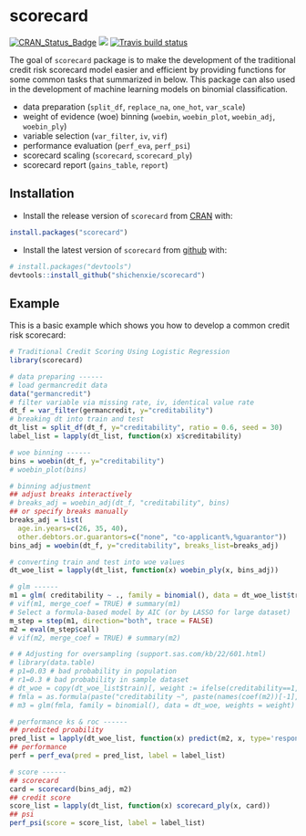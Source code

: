 # scorecard

[![CRAN\_Status\_Badge](https://www.r-pkg.org/badges/version/scorecard)](https://cran.r-project.org/package=scorecard)
[![](http://cranlogs.r-pkg.org/badges/grand-total/scorecard)](https://cran.r-project.org/package=scorecard)
[![Travis build status](https://travis-ci.org/ShichenXie/scorecard.svg?branch=master)](https://travis-ci.org/ShichenXie/scorecard)


The goal of `scorecard` package is to make the development of the traditional credit risk scorecard model easier and efficient by providing functions for some common tasks that summarized in below. This package can also used in the development of machine learning models on binomial classification. 

- data preparation (`split_df`, `replace_na`, `one_hot`, `var_scale`)
- weight of evidence (woe) binning (`woebin`, `woebin_plot`, `woebin_adj`, `woebin_ply`)
- variable selection (`var_filter`, `iv`, `vif`)
- performance evaluation (`perf_eva`, `perf_psi`)
- scorecard scaling (`scorecard`, `scorecard_ply`)
- scorecard report (`gains_table`, `report`)


## Installation

- Install the release version of `scorecard` from [CRAN](https://cran.r-project.org/package=scorecard) with:
``` r
install.packages("scorecard")
```

- Install the latest version of `scorecard` from [github](https://github.com/ShichenXie/scorecard) with:
``` r
# install.packages("devtools")
devtools::install_github("shichenxie/scorecard")
```

## Example

This is a basic example which shows you how to develop a common credit risk scorecard:

``` r
# Traditional Credit Scoring Using Logistic Regression
library(scorecard)

# data preparing ------
# load germancredit data
data("germancredit")
# filter variable via missing rate, iv, identical value rate
dt_f = var_filter(germancredit, y="creditability")
# breaking dt into train and test
dt_list = split_df(dt_f, y="creditability", ratio = 0.6, seed = 30)
label_list = lapply(dt_list, function(x) x$creditability)

# woe binning ------
bins = woebin(dt_f, y="creditability")
# woebin_plot(bins)

# binning adjustment
## adjust breaks interactively
# breaks_adj = woebin_adj(dt_f, "creditability", bins) 
## or specify breaks manually
breaks_adj = list(
  age.in.years=c(26, 35, 40),
  other.debtors.or.guarantors=c("none", "co-applicant%,%guarantor"))
bins_adj = woebin(dt_f, y="creditability", breaks_list=breaks_adj)

# converting train and test into woe values
dt_woe_list = lapply(dt_list, function(x) woebin_ply(x, bins_adj))

# glm ------
m1 = glm( creditability ~ ., family = binomial(), data = dt_woe_list$train)
# vif(m1, merge_coef = TRUE) # summary(m1)
# Select a formula-based model by AIC (or by LASSO for large dataset)
m_step = step(m1, direction="both", trace = FALSE)
m2 = eval(m_step$call)
# vif(m2, merge_coef = TRUE) # summary(m2)

# # Adjusting for oversampling (support.sas.com/kb/22/601.html)
# library(data.table)
# p1=0.03 # bad probability in population 
# r1=0.3 # bad probability in sample dataset
# dt_woe = copy(dt_woe_list$train)[, weight := ifelse(creditability==1, p1/r1, (1-p1)/(1-r1) )][]
# fmla = as.formula(paste("creditability ~", paste(names(coef(m2))[-1], collapse="+")))
# m3 = glm(fmla, family = binomial(), data = dt_woe, weights = weight)

# performance ks & roc ------
## predicted proability
pred_list = lapply(dt_woe_list, function(x) predict(m2, x, type='response'))
## performance
perf = perf_eva(pred = pred_list, label = label_list)

# score ------
## scorecard
card = scorecard(bins_adj, m2)
## credit score
score_list = lapply(dt_list, function(x) scorecard_ply(x, card))
## psi
perf_psi(score = score_list, label = label_list)

```
